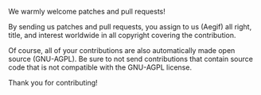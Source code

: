 We warmly welcome patches and pull requests!

By sending us patches and pull requests, you assign to us (Aegif) all right, title, and interest worldwide in all copyright covering the contribution.

Of course, all of your contributions are also automatically made open source (GNU-AGPL). Be sure to not send contributions that contain source code that is not compatible with the GNU-AGPL license.

Thank you for contributing!
